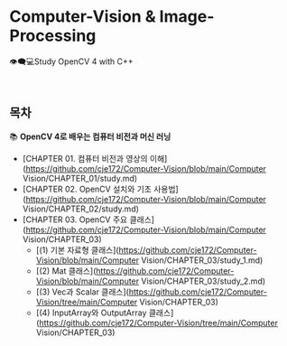 # Computer-Vision & Image-Processing
👁️‍🗨️💻Study OpenCV 4 with C++

<br/>

## 목차
📚 **OpenCV 4로 배우는 컴퓨터 비전과 머신 러닝**
* [CHAPTER 01. 컴퓨터 비전과 영상의 이해](https://github.com/cje172/Computer-Vision/blob/main/Computer Vision/CHAPTER_01/study.md)
* [CHAPTER 02. OpenCV 설치와 기초 사용법](https://github.com/cje172/Computer-Vision/blob/main/Computer Vision/CHAPTER_02/study.md)
* [CHAPTER 03. OpenCV 주요 클래스](https://github.com/cje172/Computer-Vision/blob/main/Computer Vision/CHAPTER_03)
  * [(1) 기본 자료형 클래스](https://github.com/cje172/Computer-Vision/blob/main/Computer Vision/CHAPTER_03/study_1.md)
  * [(2) Mat 클래스](https://github.com/cje172/Computer-Vision/blob/main/Computer Vision/CHAPTER_03/study_2.md)
  * [(3) Vec과 Scalar 클래스](https://github.com/cje172/Computer-Vision/tree/main/Computer Vision/CHAPTER_03)
  * [(4) InputArray와 OutputArray 클래스](https://github.com/cje172/Computer-Vision/tree/main/Computer Vision/CHAPTER_03)
